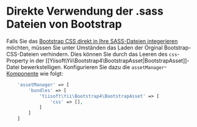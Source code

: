 Direkte Verwendung der .sass Dateien von Bootstrap
==================================================

Falls Sie das [Bootstrap CSS direkt in Ihre SASS-Dateien integerieren](https://getbootstrap.com/docs/4.1/getting-started/theming/#sass)
möchten, müssen Sie unter Umständen das Laden der Orginal Bootstrap-CSS-Dateien verhindern.
Dies können Sie durch das Leeren des `css`-Property in der [[Yiisoft\Yii\Bootstrap4\BootstrapAsset|BootstrapAsset]]-Datei bewerkstelligen.
Konfigurieren Sie dazu die `assetManager`-[Komponente](https://github.com/yiisoft/yii2/blob/master/docs/guide/structure-application-components.md) wie folgt:

```php
    'assetManager' => [
        'bundles' => [
            'Yiisoft\Yii\Bootstrap4\BootstrapAsset' => [
                'css' => [],
            ]
        ]
    ]
```
